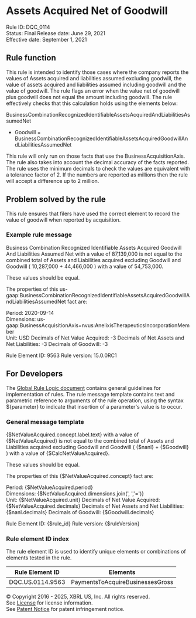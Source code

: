 # Assets Acquired Net of Goodwill  
Rule ID: DQC_0114  
Status: Final
Release date: June 29, 2021  
Effective date: September 1, 2021
  
## Rule function
This rule is intended to identify those cases where the company reports the values of Assets acquired and liabilities assumed excluding goodwill, the value of assets acquired and liabilities assumed including goodwill and the value of goodwill. The rule flags an error when the value net of goodwill plus goodwill does not equal the amount including goodwill. The rule effectively checks that this calculation holds using the elements below:

  BusinessCombinationRecognizedIdentifiableAssetsAcquiredAndLiabilitiesAssumedNet
+ Goodwill
= BusinessCombinationRecognizedIdentifiableAssetsAcquiredGoodwillAndLiabilitiesAssumedNet

This rule will only run on those facts that use the BusinessAcquisitionAxis.  The rule also takes into account the decimal accuracy of the facts reported. The rule uses the minimum decimals to check the values are equivalent with a tolerance factor of 2. If the numbers are reported as millions then the rule will accept a difference up to 2 million.

## Problem solved by the rule
This rule ensures that filers have used the correct element to record the value of goodwill when reported by acquisition.

### Example rule message
Business Combination Recognized Identifiable Assets Acquired Goodwill And Liabilities Assumed Net with a value of 87,139,000 is not equal to the combined total of Assets and Liabilities acquired excluding Goodwill and Goodwill ( 10,287,000 + 44,466,000 ) with a value of 54,753,000. 

These values should be equal.

The properties of this us-gaap:BusinessCombinationRecognizedIdentifiableAssetsAcquiredGoodwillAndLiabilitiesAssumedNet fact are:

Period: 2020-09-14  
Dimensions:  us-gaap:BusinessAcquisitionAxis=nvus:AnelixisTherapeuticsIncorporationMember  
Unit: USD
Decimals of Net Value Acquired: -3
Decimals of Net Assets and Net Liabilities: -3
Decimals of Goodwill: -3  

Rule Element ID: 9563
Rule version: 15.0.0RC1

## For Developers  
The [Global Rule Logic document](https://github.com/DataQualityCommittee/dqc_us_rules/blob/master/docs/GlobalRuleLogic.md) contains general guidelines for implementation of rules. The rule message template contains text and parametric reference to arguments of the rule operation, using the syntax ${parameter} to indicate that insertion of a parameter's value is to occur.  
  
### General message template  
{$NetValueAcquired.concept.label.text} with a value of {$NetValueAcquired} is not equal to the combined total of Assets and Liabilities acquired excluding Goodwill and Goodwill ( {$nanl} + {$Goodwill} ) with a value of {$CalcNetValueAcquired}.

These values should be equal.

The properties of this {$NetValueAcquired.concept} fact are:

Period: {$NetValueAcquired.period}  
Dimensions: {$NetValueAcquired.dimensions.join(', ','=')}  
Unit: {$NetValueAcquired.unit}
Decimals of Net Value Acquired: {$NetValueAcquired.decimals}
Decimals of Net Assets and Net Liabilities: {$nanl.decimals}
Decimals of Goodwill: {$Goodwill.decimals}  

Rule Element ID: {$rule_id}
Rule version: {$ruleVersion}
  
### Rule element ID index  
The rule element ID is used to identify unique elements or combinations of elements tested in the rule.

|Rule Element ID|Elements|
|--- |--- |
|DQC.US.0114.9563|PaymentsToAcquireBusinessesGross|
  
© Copyright 2016 - 2025, XBRL US, Inc. All rights reserved.   
See [License](https://xbrl.us/dqc-license) for license information.  
See [Patent Notice](https://xbrl.us/dqc-patent) for patent infringement notice.  